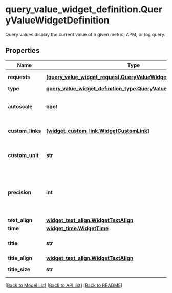 # query_value_widget_definition.QueryValueWidgetDefinition

Query values display the current value of a given metric, APM, or log query.
## Properties
Name | Type | Description | Notes
------------ | ------------- | ------------- | -------------
**requests** | [**[query_value_widget_request.QueryValueWidgetRequest]**](QueryValueWidgetRequest.md) | Widget definition. | 
**type** | [**query_value_widget_definition_type.QueryValueWidgetDefinitionType**](QueryValueWidgetDefinitionType.md) |  | 
**autoscale** | **bool** | Whether to use auto-scaling or not. | [optional] 
**custom_links** | [**[widget_custom_link.WidgetCustomLink]**](WidgetCustomLink.md) | List of custom links. | [optional] 
**custom_unit** | **str** | Display a unit of your choice on the widget. | [optional] 
**precision** | **int** | Number of decimals to show. If not defined, the widget uses the raw value. | [optional] 
**text_align** | [**widget_text_align.WidgetTextAlign**](WidgetTextAlign.md) |  | [optional] 
**time** | [**widget_time.WidgetTime**](WidgetTime.md) |  | [optional] 
**title** | **str** | Title of your widget. | [optional] 
**title_align** | [**widget_text_align.WidgetTextAlign**](WidgetTextAlign.md) |  | [optional] 
**title_size** | **str** | Size of the title. | [optional] 

[[Back to Model list]](README.md#documentation-for-models) [[Back to API list]](README.md#documentation-for-api-endpoints) [[Back to README]](README.md)


